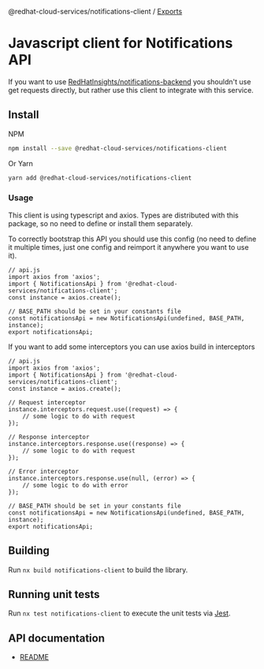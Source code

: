 @redhat-cloud-services/notifications-client / [Exports](modules.md)

# Javascript client for Notifications API
If you want to use [RedHatInsights/notifications-backend](https://github.com/RedHatInsights/notifications-backend) you shouldn't use get requests directly, but rather use this client to integrate with this service.

## Install
NPM
```bash
npm install --save @redhat-cloud-services/notifications-client
```

Or Yarn
```bash
yarn add @redhat-cloud-services/notifications-client
```

### Usage
This client is using typescript and axios. Types are distributed with this package, so no need to define or install them separately.

To correctly bootstrap this API you should use this config (no need to define it multiple times, just one config and reimport it anywhere you want to use it).
```JS
// api.js
import axios from 'axios';
import { NotificationsApi } from '@redhat-cloud-services/notifications-client';
const instance = axios.create();

// BASE_PATH should be set in your constants file
const notificationsApi = new NotificationsApi(undefined, BASE_PATH, instance);
export notificationsApi;
```

If you want to add some interceptors you can use axios build in interceptors
```JS
// api.js
import axios from 'axios';
import { NotificationsApi } from '@redhat-cloud-services/notifications-client';
const instance = axios.create();

// Request interceptor
instance.interceptors.request.use((request) => {
    // some logic to do with request
});

// Response interceptor
instance.interceptors.response.use((response) => {
    // some logic to do with request
});

// Error interceptor
instance.interceptors.response.use(null, (error) => {
    // some logic to do with error
});

// BASE_PATH should be set in your constants file
const notificationsApi = new NotificationsApi(undefined, BASE_PATH, instance);
export notificationsApi;
```

## Building

Run `nx build notifications-client` to build the library.

## Running unit tests

Run `nx test notifications-client` to execute the unit tests via [Jest](https://jestjs.io).

## API documentation

* [README](doc/README.md)
